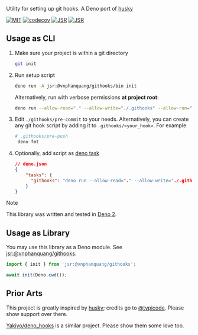 Utility for setting up git hooks. A Deno port of [husky]

[![MIT][license.badge]][license] [![codecov][codecov.badge]][codecov] [![JSR][jsr.badge.package]][jsr.package] [![JSR][jsr.badge.score]][jsr.package]

## Usage as CLI

1. Make sure your project is within a git directory

   ```bash
   git init
   ```

2. Run setup script

   ```bash
   deno run -A jsr:@vnphanquang/githooks/bin init
   ```

   Alternatively, run with verbose permissions **at project root**:

   ```bash
   deno run --allow-read="." --allow-write="./.githooks" --allow-run="git" jsr:@vnphanquang/githooks/bin init
   ```

3. Edit `./githooks/pre-commit` to your needs. Alternatively, you can create any git hook script by adding
   it to `.githooks/<your_hook>`. For example

   ```bash
   # .githooks/pre-push
    deno fmt
   ```

4. Optionally, add script as [deno task](https://docs.deno.com/runtime/reference/cli/task_runner/)

   ```json
   // deno.json
   {
       "tasks": {
         "githooks": "deno run --allow-read="." --allow-write="./.githooks" --allow-run="git" jsr:@vnphanquang/githooks/bin init"
       }
   }
   ```

> [!NOTE]
> This library was written and tested in [Deno 2](https://deno.com/blog/v2.0).

## Usage as Library

You may use this library as a Deno module. See [jsr:@vnphanquang/githooks][jsr.package.docs].

```typescript
import { init } from 'jsr:@vnphanquang/githooks';

await init(Deno.cwd());
```

## Prior Arts

This project is greatly inspired by [husky]; credits go to [@typicode](https://github.com/typicode). Please show support over there.

[Yakiyo/deno_hooks](https://github.com/Yakiyo/deno_hooks) is a similar project. Please show them some love too.

[husky]: https://github.com/typicode/husky
[deno]: https://deno.com/
[jsr.badge.package]: https://jsr.io/badges/@vnphanquang/githooks
[jsr.badge.score]: https://jsr.io/badges/@vnphanquang/githooks/score
[jsr.package]: https://jsr.io/@vnphanquang/githooks
[jsr.package.docs]: https://jsr.io/@vnphanquang/githooks/docs
[codecov]: https://codecov.io/github/vnphanquang/githooks
[codecov.badge]: https://codecov.io/github/vnphanquang/githooks/graph/badge.svg?token=dKkYUy4evr
[license.badge]: https://img.shields.io/badge/license-MIT-blue.svg
[license]: https://github.com/vnphanquang/githooks/blob/main/LICENSE
